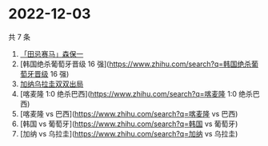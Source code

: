 # 2022-12-03

共 7 条

<!-- BEGIN -->
<!-- 最后更新时间 Sat Dec 03 2022 08:46:59 GMT+0800 (China Standard Time) -->

1. [「田忌赛马」森保一](https://www.zhihu.com/search?q=「田忌赛马」森保一)
1. [韩国绝杀葡萄牙晋级 16 强](https://www.zhihu.com/search?q=韩国绝杀葡萄牙晋级 16 强)
1. [加纳乌拉圭双双出局](https://www.zhihu.com/search?q=加纳乌拉圭双双出局)
1. [喀麦隆 1:0 绝杀巴西](https://www.zhihu.com/search?q=喀麦隆 1:0 绝杀巴西)
1. [喀麦隆 vs 巴西](https://www.zhihu.com/search?q=喀麦隆 vs 巴西)
1. [韩国 vs 葡萄牙](https://www.zhihu.com/search?q=韩国 vs 葡萄牙)
1. [加纳 vs 乌拉圭](https://www.zhihu.com/search?q=加纳 vs 乌拉圭)

<!-- END -->
